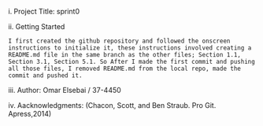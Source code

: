 i. Project Title: sprint0

ii. Getting Started

	I first created the github repository and followed the onscreen instructions to initialize it, these instructions involved creating a README.md file in the same branch as the other files; Section 1.1, Section 3.1, Section 5.1. So After I made the first commit and pushing all those files, I removed README.md from the local repo, made the commit and pushed it.

iii. Author: Omar Elsebai / 37-4450

iv. Aacknowledgments: (Chacon, Scott, and Ben Straub. Pro Git. Apress,2014)
